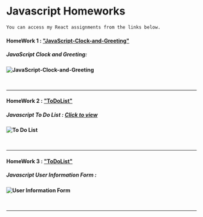 # Javascript Homeworks

```
You can access my React assignments from the links below.
```

#### HomeWork 1 : ["JavaScript-Clock-and-Greeting"](https://github.com/alikartalonline/JavaScript-HomeWorks/tree/main/HomeWork1)

##### <b> JavaScript Clock and Greeting:

![JavaScript-Clock-and-Greeting](https://media.giphy.com/media/31m7IWRt9nVL6Z1Gqc/giphy.gif)

<br>
<hr>

#### HomeWork 2 : ["ToDoList"](https://github.com/alikartalonline/JavaScript-HomeWorks/tree/main/HomeWork2)

##### <b> Javascript To Do List :  [Click to view](https://todolist-alikartalonline.netlify.app/)

![To Do List](https://i.hizliresim.com/rroowkn.gif)

<br>
<hr>
  
#### HomeWork 3 : ["ToDoList"](https://github.com/alikartalonline/JavaScript-HomeWorks/tree/main/HomeWork3)

##### <b> Javascript User Information Form  :  

![User Information Form](https://i.hizliresim.com/tqdueuc.gif)

<br>
<hr>
